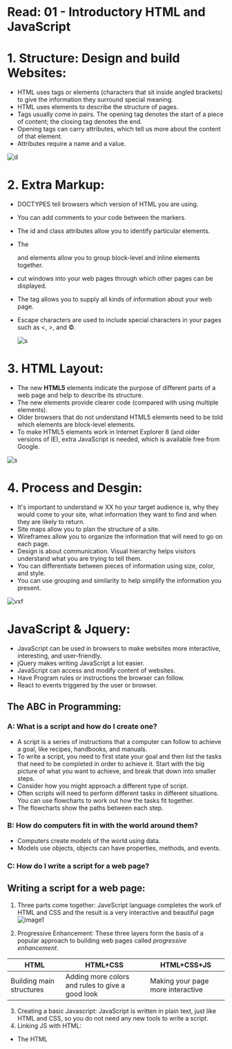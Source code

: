 # Read: 01 - Introductory HTML and JavaScript

# 1. Structure: Design and build Websites:
* HTML uses tags or elements (characters that sit inside angled brackets) to give the information they surround special meaning.
* HTML uses elements to describe the structure of pages.
* Tags usually come in pairs. The opening tag denotes the start of a piece of content; the closing tag denotes the end.
* Opening tags can carry attributes, which tell us more about the content of that element.
* Attributes require a name and a value.

![d](https://cdn.lynda.com/course/170427/170427-636923997581008095-16x9.jpg)

# 2. Extra Markup:
* DOCTYPES tell browsers which version of HTML you are using.
* You can add comments to your code between the <!-- and --> markers.
* The id and class attributes allow you to identify particular elements.
* The <div> and <span> elements allow you to group block-level and inline elements together.
* <iframes> cut windows into your web pages through which other pages can be displayed.
* The <meta> tag allows you to supply all kinds of information about your web page.
* Escape characters are used to include special characters in your pages such as <, >, and ©.
  
  ![s](https://blog.udacity.com/wp-content/uploads/2020/06/HTML_Blog-scaled.jpeg)
  
# 3. HTML Layout:
* The new **HTML5** elements indicate the purpose of different parts of a web page and help to describe its structure.
* The new elements provide clearer code (compared with using multiple <div> elements).
* Older browsers that do not understand HTML5 elements need to be told which elements are block-level elements.
* To make HTML5 elements work in Internet Explorer 8 (and older versions of IE), extra JavaScript is needed, which is available free from Google.
  
![s](https://3.bp.blogspot.com/-DaJcbXSYGHg/XBk2Sh0FEtI/AAAAAAAAAWA/7cQ1sw7rvSwXNX7Y-OWiDo7fEoGbnlrGgCLcBGAs/s1600/images%2B%252830%2529.jpeg)

# 4. Process and Desgin:
* It's important to understand w XX ho your target audience is, why they would come to your site, what information they want to find and when they are likely to return.
* Site maps allow you to plan the structure of a site.
* Wireframes allow you to organize the information that will need to go on each page.
* Design is about communication. Visual hierarchy helps visitors understand what you are trying to tell them.
* You can differentiate between pieces of information using size, color, and style.
* You can use grouping and similarity to help simplify the information you present.

 ![vxf](https://i.pinimg.com/originals/c3/de/24/c3de24c8c79004b349f12052f76d70b0.png)
 

# JavaScript & Jquery:
* JavaScript can be used in browsers to make websites more interactive, interesting, and user-friendly.
* jQuery makes writing JavaScript a lot easier.
* JavaScript can access and modify content of websites.
* Have Program rules or instructions the browser can follow.
* React to events triggered by the user or browser.

## The ABC in Programming:

### A: What is a script and how do I create one?
* A script is a series of instructions that a computer can follow to achieve a goal, like recipes, handbooks, and manuals.
* To write a script, you need to first state your goal and then list the tasks that need to be completed in order to achieve it.
 Start with the big picture of what you want to achieve, and break that down into smaller steps.
* Consider how you might approach a different type of script.
* Often scripts will need to perform different tasks in different situations. You can use flowcharts to work out how the tasks fit together.
* The flowcharts show the paths between each step.

### B: How do computers fit in with the world around them?
* Computers create models of the world using data.
* Models use objects, objects can have properties, methods, and events.

### C: How do I write a script for a web page?

## Writing a script for a **web page**:
1. Three parts come together:
JaveScript language completes the work of HTML and CSS and the result is a very interactive and beautiful page
![image1](https://pixels4kids.files.wordpress.com/2014/10/html_css_javascript_and_the_awesome_jquery_header.png?w=975)

2. Progressive Enhancement:
These three layers form the basis of a popular approach to building web pages called *progressive enhancement*.

| HTML                     | HTML+CSS                                         | HTML+CSS+JS                       |
|--------------------------|--------------------------------------------------|-----------------------------------|
| Building main structures | Adding more colors and rules to give a good look | Making your page more interactive |

3. Creating a basic Javascript:
JavaScript is written in plain text, just like HTML and CSS, so you do not need any new tools to write a script.
4. Linking JS with HTML:
* The HTML <script> element is used to load the JavaScript file into the page. 
* It has an attribute called src, whose value is the path to the script you created.
* This tells the browser to find and load the script file
4. Objects and Methods:

![image2](https://encrypted-tbn0.gstatic.com/images?q=tbn:ANd9GcQSFAJTMpFrhUQR0RTbb3nYP2IGDjokXR15hg&usqp=CAU)

